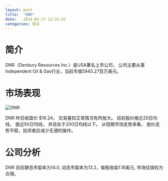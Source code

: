 ```yaml
---
layout: post
title:  "DNR"
date:   2014-02-17 12:21:41
categories: 观点
---
```


# 简介
DNR（Denbury Resources Inc.）是USA著名上市公司，
公司主要从事Independent Oil & Gas行业，当前市值5945.27百万美元。

# 市场表现

![DNR](http://finviz.com/chart.ashx?t=DNR&ty=c&ta=1&p=d&s=l)

DNR 昨日收盘价 $16.24，
交易量较正常情况有所放大。
目前股价接近20日均线，
接近50日均线，
并且处于200日均线以下。
从短期市场走势来看，
股价走势平稳，投资者应减少无谓的操作。

# 公司分析
DNR 目前静态市盈率为14.0, 动态市盈率为13.2，每股收益1.16美元,
市场估值较为合理。
